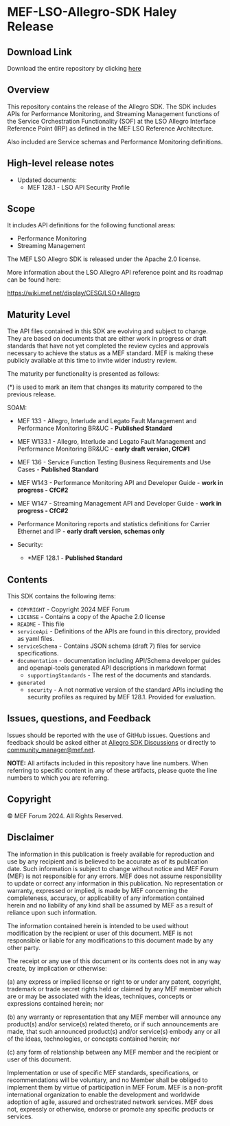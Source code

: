 # MEF-LSO-Allegro-SDK Haley Release

## Download Link

Download the entire repository by clicking
[here](https://github.com/MEF-GIT/MEF-LSO-Allegro-SDK/releases/download/haley/MEF-LSO-Allegro-SDK-haley.zip)

## Overview

This repository contains the release of the Allegro SDK. The SDK includes APIs
for Performance Monitoring, and Streaming Management functions of the
Service Orchestration Functionality (SOF) at the LSO Allegro Interface
Reference Point (IRP) as defined in the MEF LSO Reference Architecture.

Also included are Service schemas and Performance Monitoring definitions.

## High-level release notes

- Updated documents:
  - MEF 128.1 - LSO API Security Profile

## Scope

It includes API definitions for the following functional areas:

- Performance Monitoring
- Streaming Management

The MEF LSO Allegro SDK is released under the Apache 2.0 license.

More information about the LSO Allegro API reference point and its roadmap can
be found here:

https://wiki.mef.net/display/CESG/LSO+Allegro

## Maturity Level

The API files contained in this SDK are evolving and subject to change. They
are based on documents that are either work in progress or draft standards that
have not yet completed the review cycles and approvals necessary to achieve the
status as a MEF standard. MEF is making these publicly available at this time
to invite wider industry review.

The maturity per functionality is presented as follows:

(\*) is used to mark an item that changes its maturity compared to the previous
release.

SOAM:

- MEF 133 - Allegro, Interlude and Legato Fault Management and Performance
  Monitoring BR&UC - **Published Standard**
- MEF W133.1 - Allegro, Interlude and Legato Fault Management and Performance
  Monitoring BR&UC - **early draft version, CfC#1**
- MEF 136 - Service Function Testing Business Requirements and Use Cases -
  **Published Standard**
- MEF W143 - Performance Monitoring API and Developer Guide - **work in
  progress - CfC#2**
- MEF W147 - Streaming Management API and Developer Guide - **work in
  progress - CfC#2**
- Performance Monitoring reports and statistics definitions for Carrier
  Ethernet and IP - **early draft version, schemas only**

- Security:
  - *MEF 128.1 - **Published Standard**

## Contents

This SDK contains the following items:

- `COPYRIGHT` - Copyright 2024 MEF Forum
- `LICENSE` - Contains a copy of the Apache 2.0 license
- `README` - This file
- `serviceApi` - Definitions of the APIs are found in this directory, provided
  as yaml files.
- `serviceSchema` - Contains JSON schema (draft 7) files for service
  specifications.
- `documentation` - documentation including API/Schema developer guides and
  openapi-tools generated API descriptions in markdown format
  - `supportingStandards` - The rest of the documents and standards.
- `generated`
  - `security` - A not normative version of the standard APIs including the
    security profiles as required by MEF 128.1. Provided for evaluation.

## Issues, questions, and Feedback

Issues should be reported with the use of GitHub issues. Questions and feedback
should be asked either at
[Allegro SDK Discussions](https://github.com/MEF-GIT/MEF-LSO-Allegro-SDK/discussions)
or directly to community_manager@mef.net.

**NOTE:** All artifacts included in this repository have line numbers. When
referring to specific content in any of these artifacts, please quote the line
numbers to which you are referring.

## Copyright

© MEF Forum 2024. All Rights Reserved.

## Disclaimer

The information in this publication is freely available for reproduction and
use by any recipient and is believed to be accurate as of its publication date.
Such information is subject to change without notice and MEF Forum (MEF) is not
responsible for any errors. MEF does not assume responsibility to update or
correct any information in this publication. No representation or warranty,
expressed or implied, is made by MEF concerning the completeness, accuracy, or
applicability of any information contained herein and no liability of any kind
shall be assumed by MEF as a result of reliance upon such information.

The information contained herein is intended to be used without modification by
the recipient or user of this document. MEF is not responsible or liable for
any modifications to this document made by any other party.

The receipt or any use of this document or its contents does not in any way
create, by implication or otherwise:

(a) any express or implied license or right to or under any patent, copyright,
trademark or trade secret rights held or claimed by any MEF member which are or
may be associated with the ideas, techniques, concepts or expressions contained
herein; nor

(b) any warranty or representation that any MEF member will announce any
product(s) and/or service(s) related thereto, or if such announcements are
made, that such announced product(s) and/or service(s) embody any or all of the
ideas, technologies, or concepts contained herein; nor

(c) any form of relationship between any MEF member and the recipient or user
of this document.

Implementation or use of specific MEF standards, specifications, or
recommendations will be voluntary, and no Member shall be obliged to implement
them by virtue of participation in MEF Forum. MEF is a non-profit international
organization to enable the development and worldwide adoption of agile, assured
and orchestrated network services. MEF does not, expressly or otherwise,
endorse or promote any specific products or services.
